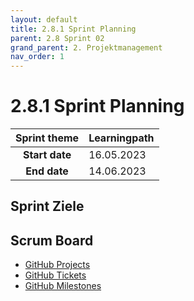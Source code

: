 ```yaml
---
layout: default
title: 2.8.1 Sprint Planning
parent: 2.8 Sprint 02
grand_parent: 2. Projektmanagement
nav_order: 1
---
```


# 2.8.1 Sprint Planning

| **Sprint theme** | Learningpath |
| :--------------: | ------------ |
|  **Start date**  | 16.05.2023   |
|   **End date**   | 14.06.2023   |

## Sprint Ziele

## Scrum Board

- [GitHub Projects](https://github.com/orgs/Cloud-native-engineering/projects/3)
- [GitHub Tickets](https://github.com/Cloud-native-engineering/sem01_aws/issues)
- [GitHub Milestones](https://github.com/Cloud-native-engineering/sem01_aws/milestones)
